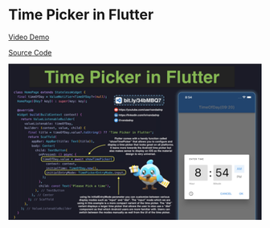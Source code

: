# Time Picker in Flutter

[Video Demo](https://youtu.be/s_YGWwbmrZQ)

[Source Code](time-picker-in-flutter.dart)

![](time-picker-in-flutter.jpg)
